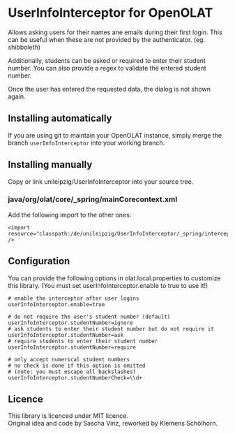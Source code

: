 # UserInfoInterceptor for OpenOLAT #

Allows asking users for their names ane emails during their first login. This
can be useful when these are not provided by the authenticator. (eg. shibboleth)

Additionally, students can be asked or required to enter their student number.
You can also provide a regex to validate the entered student number.

Once the user has entered the requested data, the dialog is not shown again.

## Installing automatically ##

If you are using git to maintain your OpenOLAT instance, simply merge the branch
`userInfoInterceptor` into your working branch.

## Installing manually ##

Copy or link unileipzig/UserInfoInterceptor into your source tree.

### java/org/olat/core/_spring/mainCorecontext.xml ###

Add the following import to the other ones:
```
<import resource="classpath:/de/unileipzig/UserInfoInterceptor/_spring/interceptorContext.xml" />
```

## Configuration ##

You can provide the following options in olat.local.properties to customize
this library. (You must set userInfoInterceptor.enable to true to use it!)

```
# enable the interceptor after user logins
userInfoInterceptor.enable=true

# do not require the user's student number (default)
userInfoInterceptor.studentNumber=ignore
# ask students to enter their student number but do not require it
userInfoInterceptor.studentNumber=ask
# require students to enter their student number
userInfoInterceptor.studentNumber=require

# only accept numerical student numbers
# no check is done if this option is omitted
# (note: you must escape all backslashes)
userInfoInterceptor.studentNumberCheck=\\d+
```

## Licence ##

This library is licenced under MIT licence.<br />
Original idea and code by Sascha Vinz, reworked by Klemens Schölhorn.
